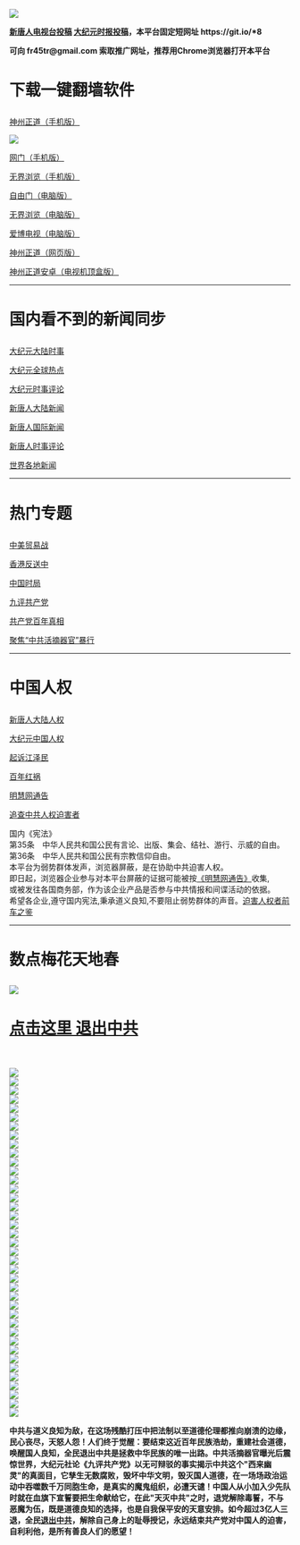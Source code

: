 <a name="1" id="1" target="_blank"></a> <span id="1"></span>
<a name="2" id="2" target="_blank"></a> <span id="2"></span>
<a name="3" id="3" target="_blank"></a> <span id="3"></span>
<a name="4" id="4" target="_blank"></a> <span id="4"></span>
<a name="5" id="5" target="_blank"></a> <span id="5"></span>
<a name="6" id="6" target="_blank"></a> <span id="6"></span>
<a name="7" id="7" target="_blank"></a> <span id="7"></span>
<a name="8" id="8" target="_blank"></a> <span id="8"></span>
<a name="9" id="9" target="_blank"></a> <span id="9"></span>
<img src="https://raw.githubusercontent.com/clgbyu263/www/master/t/fq1.jpg"><br>
<p><strong><a href="https://github.com/clgbyu263/ntdtv/blob/master/gb/contribute.md#1">新唐人电视台投稿</a>  <a href="https://github.com/clgbyu263/djy/blob/master/gb/about-djy.md#1">大纪元时报投稿</a>，本平台固定短网址 https://git.io/*8</strong></p>
<p><strong>可向 fr45tr@gmail.com 索取推广网址，推荐用Chrome浏览器打开本平台</strong></p>

<h1><p><strong>下载一键翻墙软件</strong></p></h1>
<p><a href="https://raw.githubusercontent.com/SzzdOgate/update/master/extras/SzzdOgate.apk?fldfh2">神州正道（手机版）</a><img src="https://raw.githubusercontent.com/hao369/a/master/benzoutuijian.gif" alt=""></p>
<img src="https://raw.githubusercontent.com/clgbyu263/www/master/t/sz.jpg"><br>
<p><a href="https://raw.githubusercontent.com/oGate2/Up/master/oGate.apk?fldfh2">网门（手机版）</a><img src="https://raw.githubusercontent.com/hao369/a/master/benzoutuijian.gif" alt=""></p>
<p><a href="https://raw.githubusercontent.com/wujieliulan/download/master/um.apk?raw=true">无界浏览（手机版）</a></p>
<p><a href="https://raw.githubusercontent.com/freegate-release/website/gh-pages/files/fgp.zip?fldfh2">自由门（电脑版）</a><img src="https://raw.githubusercontent.com/hao369/a/master/benzoutuijian.gif" alt=""></p>
<p><a href="https://raw.githubusercontent.com/wujieliulan/download/master/u.zip?fldfh2">无界浏览（电脑版）</a><img src="https://raw.githubusercontent.com/hao369/a/master/benzoutuijian.gif" alt=""></p>
<p><a href="https://raw.githubusercontent.com/clgbyu263/www/master/szzd/iPPOTV.zip">爱博电视（电脑版）</a></p>
<p><a href="https://raw.githubusercontent.com/clgbyu263/www/master/szzd/szzdogate.rar?fldfh2">神州正道（网页版）</a></p>
<p><a href="https://raw.githubusercontent.com/SzzdOgate/update/master/extras/SzzdOgateTV.apk?fldfh2">神州正道安卓（电视机顶盒版）</a></p>
<hr>
<h1><p><strong>国内看不到的新闻同步</strong></p></h1>
<p><a target="_blank" href="https://github.com/clgbyu263/djy/blob/master/gb/nsc413.md?flntdtv#1">大纪元大陆时事</a></p>
<p><a target="_blank" href="https://github.com/clgbyu263/djy/blob/master/gb/n24hr.md?flntdtv#1">大纪元全球热点</a></p>
<p><a target="_blank" href="https://github.com/clgbyu263/djy/blob/master/gb/news392.md?flntdtv#1">大纪元时事评论</a></p>
<p><a target="_blank" href="https://github.com/clgbyu263/ntdtv/blob/master/gb/prog204_1.md?flntdtv#1">新唐人大陆新闻</a></p>
<p><a target="_blank" href="https://github.com/clgbyu263/ntdtv/blob/master/gb/prog202_1.md?flntdtv#1">新唐人国际新闻</a></p>
<p><a target="_blank" href="https://github.com/clgbyu263/ntdtv/blob/master/gb/prog207_1.md?flntdtv#1">新唐人时事评论</a></p>
<p><a target="_blank" href="https://github.com/gfw-breaker/banned-news/blob/master/README.md?flntdtv&type=url14">世界各地新闻</a></p>
<hr>
<h1><p><strong>热门专题</strong></p></h1>
<p><a target="_blank" href="https://github.com/clgbyu263/ntdtv/blob/master/gb/prog1745_1.md?flntdtv#1">中美贸易战</a></p>
<p><a target="_blank" href="https://github.com/clgbyu263/ntdtv/blob/master/gb/prog205_1.md?flntdtv#1">香港反送中</a></p>
<p><a target="_blank" href="https://github.com/clgbyu263/ntdtv/blob/master/gb/prog1138_1.md?flntdtv#1">中国时局</a></p>
<p><a target="_blank" href="https://github.com/clgbyu263/djy/blob/master/gb/9p.md?flntdtv#1">九评共产党</a></p>
<p><a target="_blank" href="https://github.com/clgbyu263/ntdtv/blob/master/gb/prog1647_1.md?flntdtv#1">共产党百年真相</a></p>
<p><a target="_blank" href="https://github.com/clgbyu263/ntdtv/blob/master/gb/prog447_1.md?flntdtv#1">聚焦“中共活摘器官”暴行</a></p>

<hr>
<h1><p><strong>中国人权</strong></p></h1>
<p><a target="_blank" href="https://github.com/clgbyu263/ntdtv/blob/master/gb/prog1135_1.md?fldfclgbyu263#1">新唐人大陆人权</a></p>
<p><a target="_blank" href="https://github.com/clgbyu263/djy/blob/master/gb/ncid278.md?fldfclgbyu263#1">大纪元中国人权</a></p>
<p><a target="_blank" href="https://github.com/clgbyu263/djy/blob/master/gb/nf6123.md?fldfclgbyu263#1">起诉江泽民</a></p>
<p><a target="_blank" href="https://github.com/clgbyu263/ntdtv/blob/master/gb/prog1704_1.md?fldfclgbyu263#1">百年红祸</a></p>
<p><a href="https://github.com/clgbyu263/djy/blob/master/gb/mh/mhtg.md#1">明慧网通告</a></p>
<p><a target="_blank" href="https://github.com/clgbyu263/ntdtv/blob/master/gb/prog422209_1.md?fldfclgbyu263#1">追查中共人权迫害者</a></p>
国内《宪法》<br>
第35条　中华人民共和国公民有言论、出版、集会、结社、游行、示威的自由。<br>
第36条　中华人民共和国公民有宗教信仰自由。<br>
本平台为弱势群体发声，浏览器屏蔽，是在协助中共迫害人权。<br>
即日起，浏览器企业参与对本平台屏蔽的证据可能被按<a target="_blank" href="https://github.com/clgbyu263/djy/blob/master/gb/mh/mhtg.md?fldfclgbyu263#1">《明慧网通告》</a>收集,<br>
或被发往各国商务部，作为该企业产品是否参与中共情报和间谍活动的依据。<br>
希望各企业,遵守国内宪法,秉承道义良知,不要阻止弱势群体的声音。<a target="_blank" href="https://github.com/clgbyu263/djy/blob/master/gb/rq.md?fldfclgbyu263#1">迫害人权者前车之鉴</a>
<hr>
<h1><p><strong>数点梅花天地春</strong></p></h1>
<img src="https://raw.githubusercontent.com/clgbyu263/www/master/t/01.jpg">
<h1><strong><a href="https://s3-us-west-1.amazonaws.com/ogaten/show.htm?ogQuit.aspx&from=852" rel="nofollow">点击这里 退出中共</a></strong></h1><br>
<br>
<img src="https://github.com/pnejs292/www/blob/master/t/01.jpg"><br>
<img src="https://raw.githubusercontent.com/clgbyu263/www/master/t/04.jpg"><br>
<img src="https://raw.githubusercontent.com/clgbyu263/www/master/t/06.jpg"><br>
<img src="https://raw.githubusercontent.com/clgbyu263/www/master/t/07.jpg"><br>
<img src="https://raw.githubusercontent.com/clgbyu263/www/master/t/10.jpg"><br>
<img src="https://raw.githubusercontent.com/clgbyu263/www/master/t/11.jpg"><br>
<img src="https://raw.githubusercontent.com/clgbyu263/www/master/t/12.jpg"><br>
<img src="https://raw.githubusercontent.com/clgbyu263/www/master/t/13.jpg"><br>
<img src="https://raw.githubusercontent.com/clgbyu263/www/master/t/14.jpg"><br>
<img src="https://raw.githubusercontent.com/clgbyu263/www/master/t/15.jpg"><br>
<img src="https://raw.githubusercontent.com/clgbyu263/www/master/t/16.jpg"><br>
<img src="https://raw.githubusercontent.com/clgbyu263/www/master/t/17.jpg"><br>
<img src="https://raw.githubusercontent.com/clgbyu263/www/master/t/18.jpg"><br>
<img src="https://raw.githubusercontent.com/clgbyu263/www/master/t/19.jpg"><br>
<img src="https://raw.githubusercontent.com/clgbyu263/www/master/t/20.jpg"><br>
<img src="https://raw.githubusercontent.com/clgbyu263/www/master/t/21.jpg"><br>
<img src="https://raw.githubusercontent.com/clgbyu263/www/master/t/22.jpg"><br>
<img src="https://raw.githubusercontent.com/clgbyu263/www/master/t/23.jpg"><br>
<img src="https://raw.githubusercontent.com/clgbyu263/www/master/t/24.jpg"><br>
<img src="https://raw.githubusercontent.com/clgbyu263/www/master/t/25.jpg"><br>
<img src="https://raw.githubusercontent.com/clgbyu263/www/master/t/26.jpg"><br>
<img src="https://raw.githubusercontent.com/clgbyu263/www/master/t/27.jpg"><br>
<img src="https://raw.githubusercontent.com/clgbyu263/www/master/t/28.jpg"><br>
<img src="https://raw.githubusercontent.com/clgbyu263/www/master/t/29.jpg"><br>
<img src="https://raw.githubusercontent.com/clgbyu263/www/master/t/30.jpg"><br>
<img src="https://raw.githubusercontent.com/clgbyu263/www/master/t/31.jpg"><br>
<img src="https://raw.githubusercontent.com/clgbyu263/www/master/t/32.jpg"><br>
<img src="https://raw.githubusercontent.com/clgbyu263/www/master/t/33.jpg"><br>
<img src="https://raw.githubusercontent.com/clgbyu263/www/master/t/34.jpg"><br>
<img src="https://raw.githubusercontent.com/clgbyu263/www/master/t/35.jpg"><br>
<img src="https://raw.githubusercontent.com/clgbyu263/www/master/t/36.jpg"><br>
<img src="https://raw.githubusercontent.com/clgbyu263/www/master/t/37.jpg"><br>
<img src="https://raw.githubusercontent.com/clgbyu263/www/master/t/38.jpg"><br>
<img src="https://raw.githubusercontent.com/clgbyu263/www/master/t/39.jpg"><br>
<img src="https://raw.githubusercontent.com/clgbyu263/www/master/t/40.jpg"><br>
<img src="https://raw.githubusercontent.com/clgbyu263/www/master/t/41.jpg"><br>
<img src="https://raw.githubusercontent.com/clgbyu263/www/master/t/42.jpg"><br>
<img src="https://raw.githubusercontent.com/clgbyu263/www/master/t/43.jpg"><br>
<img src="https://raw.githubusercontent.com/clgbyu263/www/master/t/44.jpg"><br>
<p><p><strong>中共与道义良知为敌，在这场残酷打压中把法制以至道德伦理都推向崩溃的边缘，民心丧尽，天怒人怨！人们终于觉醒：要结束这近百年民族浩劫，重建社会道德，唤醒国人良知，全民退出中共是拯救中华民族的唯一出路。中共活摘器官曝光后震惊世界，大纪元社论《九评共产党》以无可辩驳的事实揭示中共这个"西来幽灵"的真面目，它孳生无数腐败，毁坏中华文明，毁灭国人道德，在一场场政治运动中吞噬数千万同胞生命，是真实的魔鬼组织，必遭天谴！中国人从小加入少先队时就在血旗下宣誓要把生命献给它，在此"天灭中共"之时，退党解除毒誓，不与恶魔为伍，既是道德良知的选择，也是自我保平安的天意安排。如今超过3亿人三退，全民<a href="https://s3-us-west-1.amazonaws.com/ogaten/show.htm?ogQuit.aspx&from=852" rel="nofollow">退出中共</a>，解除自己身上的耻辱授记，永远结束共产党对中国人的迫害，自利利他，是所有善良人们的愿望！</strong></p></p>
